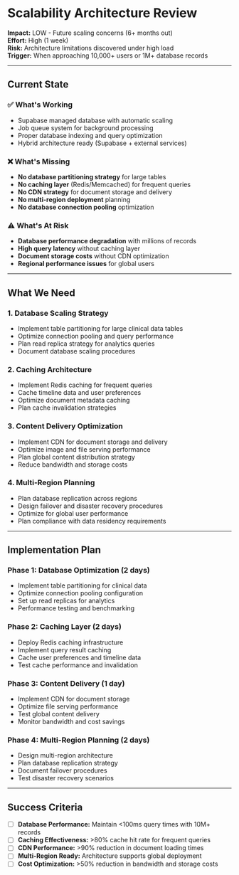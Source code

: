 # Scalability Architecture Review

**Impact:** LOW - Future scaling concerns (6+ months out)  
**Effort:** High (1 week)  
**Risk:** Architecture limitations discovered under high load  
**Trigger:** When approaching 10,000+ users or 1M+ database records

---

## **Current State**

### ✅ What's Working
- Supabase managed database with automatic scaling
- Job queue system for background processing
- Proper database indexing and query optimization
- Hybrid architecture ready (Supabase + external services)

### ❌ What's Missing
- **No database partitioning strategy** for large tables
- **No caching layer** (Redis/Memcached) for frequent queries
- **No CDN strategy** for document storage and delivery
- **No multi-region deployment** planning
- **No database connection pooling** optimization

### ⚠️ What's At Risk
- **Database performance degradation** with millions of records
- **High query latency** without caching layer
- **Document storage costs** without CDN optimization
- **Regional performance issues** for global users

---

## **What We Need**

### 1. **Database Scaling Strategy**
- Implement table partitioning for large clinical data tables
- Optimize connection pooling and query performance
- Plan read replica strategy for analytics queries
- Document database scaling procedures

### 2. **Caching Architecture**
- Implement Redis caching for frequent queries
- Cache timeline data and user preferences
- Optimize document metadata caching
- Plan cache invalidation strategies

### 3. **Content Delivery Optimization**
- Implement CDN for document storage and delivery
- Optimize image and file serving performance
- Plan global content distribution strategy
- Reduce bandwidth and storage costs

### 4. **Multi-Region Planning**
- Plan database replication across regions
- Design failover and disaster recovery procedures
- Optimize for global user performance
- Plan compliance with data residency requirements

---

## **Implementation Plan**

### **Phase 1: Database Optimization (2 days)**
- Implement table partitioning for clinical data
- Optimize connection pooling configuration
- Set up read replicas for analytics
- Performance testing and benchmarking

### **Phase 2: Caching Layer (2 days)**
- Deploy Redis caching infrastructure
- Implement query result caching
- Cache user preferences and timeline data
- Test cache performance and invalidation

### **Phase 3: Content Delivery (1 day)**
- Implement CDN for document storage
- Optimize file serving performance
- Test global content delivery
- Monitor bandwidth and cost savings

### **Phase 4: Multi-Region Planning (2 days)**
- Design multi-region architecture
- Plan database replication strategy
- Document failover procedures
- Test disaster recovery scenarios

---

## **Success Criteria**

- [ ] **Database Performance:** Maintain <100ms query times with 10M+ records
- [ ] **Caching Effectiveness:** >80% cache hit rate for frequent queries
- [ ] **CDN Performance:** >90% reduction in document loading times
- [ ] **Multi-Region Ready:** Architecture supports global deployment
- [ ] **Cost Optimization:** >50% reduction in bandwidth and storage costs
